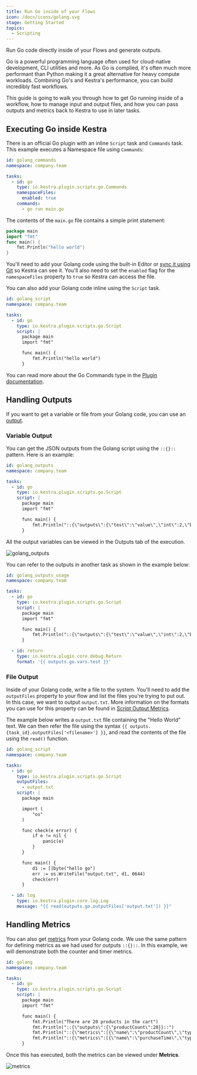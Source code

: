 ```yaml
---
title: Run Go inside of your Flows
icon: /docs/icons/golang.svg
stage: Getting Started
topics:
  - Scripting
---
```


Run Go code directly inside of your Flows and generate outputs.

Go is a powerful programming language often used for cloud-native development, CLI utilities and more. As Go is complied, it's often much more performant than Python making it a great alternative for heavy compute workloads. Combining Go's and Kestra's performance, you can build incredibly fast workflows.

This guide is going to walk you through how to get Go running inside of a workflow, how to manage input and output files, and how you can pass outputs and metrics back to Kestra to use in later tasks.

## Executing Go inside Kestra

There is an official Go plugin with an inline `Script` task and `Commands` task. This example executes a Namespace file using `Commands`:

```yaml
id: golang_commands
namespace: company.team

tasks:
  - id: go
    type: io.kestra.plugin.scripts.go.Commands
    namespaceFiles:
      enabled: true
    commands:
      - go run main.go
```

The contents of the `main.go` file contains a simple print statement:

```go
package main
import "fmt"
func main() {
    fmt.Println("hello world")
}
```

You'll need to add your Golang code using the built-in Editor or [sync it using Git](../version-control-cicd/04.git.md) so Kestra can see it. You'll also need to set the `enabled` flag for the `namespaceFiles` property to `true` so Kestra can access the file.

You can also add your Golang code inline using the `Script` task.

```yaml
id: golang_script
namespace: company.team

tasks:
  - id: go
    type: io.kestra.plugin.scripts.go.Script
    script: |
      package main
      import "fmt"

      func main() {
          fmt.Println("hello world")
      }
```

You can read more about the Go Commands type in the [Plugin documentation](/plugins/plugin-script-go/io.kestra.plugin.scripts.go.commands).

## Handling Outputs

If you want to get a variable or file from your Golang code, you can use an [output](../04.workflow-components/06.outputs.md).

### Variable Output

You can get the JSON outputs from the Golang script using the `::{}::` pattern. Here is an example:

```yaml
id: golang_outputs
namespace: company.team

tasks:
  - id: go
    type: io.kestra.plugin.scripts.go.Script
    script: |
      package main
      import "fmt"

      func main() {
          fmt.Println("::{\"outputs\":{\"test\":\"value\",\"int\":2,\"bool\":true,\"float\":3.65}}::")
      }
```

All the output variables can be viewed in the Outputs tab of the execution.

![golang_outputs](/docs/how-to-guides/golang/outputs.png)

You can refer to the outputs in another task as shown in the example below:

```yaml
id: golang_outputs_usage
namespace: company.team

tasks:
  - id: go
    type: io.kestra.plugin.scripts.go.Script
    script: |
      package main
      import "fmt"

      func main() {
          fmt.Println("::{\"outputs\":{\"test\":\"value\",\"int\":2,\"bool\":true,\"float\":3.65}}::")
      }

  - id: return
    type: io.kestra.plugin.core.debug.Return
    format: '{{ outputs.go.vars.test }}'
```

### File Output

Inside of your Golang code, write a file to the system. You'll need to add the `outputFiles` property to your flow and list the files you're trying to put out. In this case, we want to output `output.txt`. More information on the formats you can use for this property can be found in [Script Output Metrics](../16.scripts/06.outputs-metrics.md).

The example below writes a `output.txt` file containing the "Hello World" text. We can then refer the file using the syntax `{{ outputs.{task_id}.outputFiles['<filename>'] }}`, and read the contents of the file using the `read()` function.

```yaml
id: golang_script
namespace: company.team

tasks:
  - id: go
    type: io.kestra.plugin.scripts.go.Script
    outputFiles:
      - output.txt
    script: |
      package main

      import (
          "os"
      )

      func check(e error) {
          if e != nil {
              panic(e)
          }
      }

      func main() {
          d1 := []byte("hello go")
          err := os.WriteFile("output.txt", d1, 0644)
          check(err)
      }

  - id: log
    type: io.kestra.plugin.core.log.Log
    message: "{{ read(outputs.go.outputFiles['output.txt']) }}"
```

## Handling Metrics

You can also get [metrics](../16.scripts/06.outputs-metrics.md#outputs-and-metrics-in-script-and-commands-tasks) from your Golang code. We use the same pattern for defining metrics as we had used for outputs `::{}::`. In this example, we will demonstrate both the counter and timer metrics.

```yaml
id: golang
namespace: company.team

tasks:
  - id: go
    type: io.kestra.plugin.scripts.go.Script
    script: |
      package main
      import "fmt"

      func main() {
          fmt.Println("There are 20 products in the cart")
          fmt.Println("::{\"outputs\":{\"productCount\":20}}::")
          fmt.Println("::{\"metrics\":[{\"name\":\"productCount\",\"type\":\"counter\",\"value\":20}]}::")
          fmt.Println("::{\"metrics\":[{\"name\":\"purchaseTime\",\"type\":\"timer\",\"value\":32.44}]}::")
      }
```

Once this has executed, both the metrics can be viewed under **Metrics**.

![metrics](/docs/how-to-guides/golang/metrics.png)
